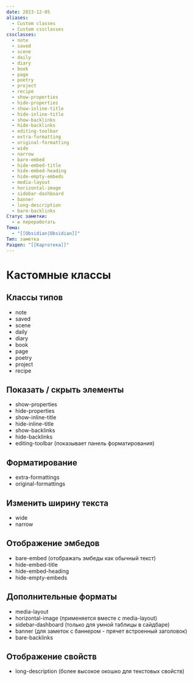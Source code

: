 ```yaml
---
date: 2023-12-05
aliases:
  - Custom classes
  - Custom cssclasses
cssclasses:
  - note
  - saved
  - scene
  - daily
  - diary
  - book
  - page
  - poetry
  - project
  - recipe
  - show-properties
  - hide-properties
  - show-inline-title
  - hide-inline-title
  - show-backlinks
  - hide-backlinks
  - editing-toolbar
  - extra-formatting
  - original-formatting
  - wide
  - narrow
  - bare-embed
  - hide-embed-title
  - hide-embed-heading
  - hide-empty-embeds
  - media-layout
  - horizontal-image
  - sidebar-dashboard
  - banner
  - long-description
  - bare-backlinks
Статус заметки:
  - ♻️ переработать
Тема:
  - "[[Obsidian|Obsidian]]"
Тип: заметка
Раздел: "[[Картотека]]"
---
```



# Кастомные классы

## Классы типов

- note
- saved
- scene
- daily
- diary
- book
- page
- poetry
- project
- recipe

## Показать / скрыть элементы

- show-properties
- hide-properties
- show-inline-title
- hide-inline-title
- show-backlinks
- hide-backlinks
- editing-toolbar (показывает панель форматирования)

## Форматирование           

- extra-formattings
- original-formattings

## Изменить ширину текста

- wide
- narrow

## Отображение эмбедов

- bare-embed (отображать эмбеды как обычный текст)
- hide-embed-title
- hide-embed-heading
- hide-empty-embeds

## Дополнительные форматы

- media-layout
- horizontal-image (применяется вместе с media-layout)
- sidebar-dashboard (только для умной таблицы в сайдбаре)
- banner (для заметок с баннером - прячет встроенный заголовок)
- bare-backlinks


## Отображение свойств

- long-description (более высокое окошко для текстовых свойств)
































